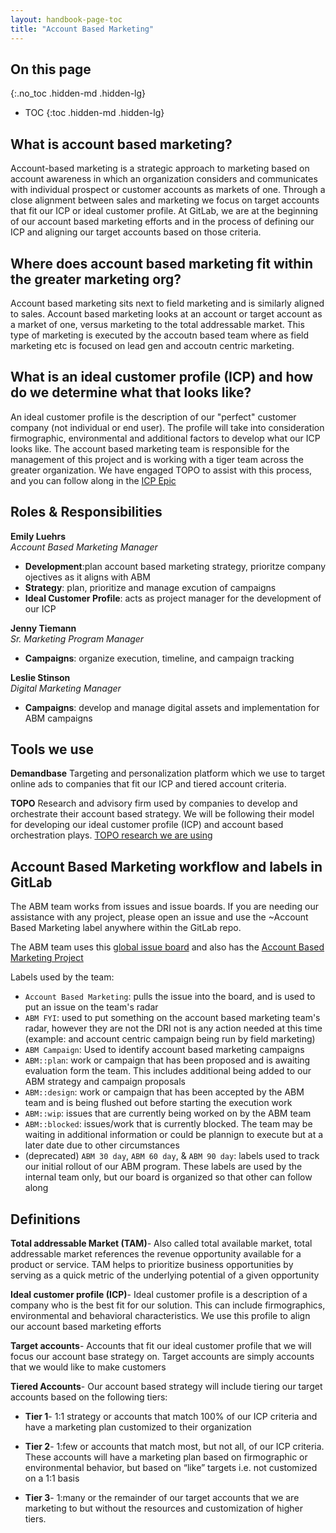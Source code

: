 ```yaml
---
layout: handbook-page-toc
title: "Account Based Marketing"
---
```


## On this page
{:.no_toc .hidden-md .hidden-lg}

- TOC
{:toc .hidden-md .hidden-lg}

## What is account based marketing?
Account-based marketing is a strategic approach to marketing based on account awareness in which an organization considers and communicates with individual prospect or customer accounts as markets of one.  Through a close alignment between sales and marketing we focus on target accounts that fit our ICP or ideal customer profile.  At GitLab, we are at the beginning of our account based marketing efforts and in the process of defining our ICP and aligning our target accounts based on those criteria.

## Where does account based marketing fit within the greater marketing org?
Account based marketing sits next to field marketing and is similarly aligned to sales.  Account based marketing looks at an account or target account as a market of one, versus marketing to the total addressable market.  This type of marketing is executed by the accoutn based team where as field marketing etc is focused on lead gen and accoutn centric marketing.

## What is an ideal customer profile (ICP) and how do we determine what that looks like?
An ideal customer profile is the description of our "perfect" customer company (not individual or end user).  The profile will take into consideration firmographic, environmental and additional factors to develop what our ICP looks like.  The account based marketing team is responsible for the management of this project and is working with a tiger team across the greater organization.  We have engaged TOPO to assist with this process, and you can follow along in the [ICP Epic](https://gitlab.com/groups/gitlab-com/-/epics/210)

## Roles & Responsibilities

**Emily Luehrs**  
*Account Based Marketing Manager*
* **Development**:plan account based marketing strategy, prioritze company ojectives as it aligns with ABM
* **Strategy**: plan, prioritize and manage excution of campaigns
* **Ideal Customer Profile**: acts as project manager for the development of our ICP

**Jenny Tiemann**  
*Sr. Marketing Program Manager*
* **Campaigns**: organize execution, timeline, and campaign tracking

**Leslie Stinson**  
*Digital Marketing Manager*
* **Campaigns**: develop and manage digital assets and implementation for ABM campaigns

## Tools we use

**Demandbase** 
Targeting and personalization platform which we use to target online ads to companies that fit our ICP and tiered account criteria.  

**TOPO**
Research and advisory firm used by companies to develop and orchestrate their account based strategy.  We will be following their model for developing our ideal customer profile (ICP) and account based orchestration plays.
[TOPO research we are using](https://drive.google.com/drive/folders/1PC9Fqri-_JiJM1107B7k-ejD20gV3CnM?usp=sharing)

## Account Based Marketing workflow and labels in GitLab   

The ABM team works from issues and issue boards. If you are needing our assistance with any project, please open an issue and use the ~Account Based Marketing label anywhere within the GitLab repo. 

The ABM team uses this [global issue board](https://gitlab.com/groups/gitlab-com/-/boards/1409957) and also has the [Account Based Marketing Project](gitlab.com/gitlab-com/marketing/account-based-marketing)

Labels used by the team:  
- `Account Based Marketing`: pulls the issue into the board, and is used to put an issue on the team's radar
- `ABM FYI`: used to put something on the account based marketing team's radar, however they are not the DRI not is any action needed at this time (example: and account centric campaign being run by field marketing)
- `ABM Campaign`: Used to identify account based marketing campaigns
- `ABM::plan`: work or campaign that has been proposed and is awaiting evaluation form the team.  This includes additional being added to our ABM strategy and campaign proposals
- `ABM::design`: work or campaign that has been accepted by the ABM team and is being flushed out before starting the execution work
- `ABM::wip`: issues that are currently being worked on by the ABM team
- `ABM::blocked`: issues/work that is currently blocked.  The team may be waiting in additional information or could be plannign to execute but at a later date due to other circumstances
- (deprecated) `ABM 30 day`, `ABM 60 day`, & `ABM 90 day`: labels used to track our initial rollout of our ABM program.  These labels are used by the internal team only, but our board is organized so that other can follow along


## Definitions
**Total addressable Market (TAM)**-
Also called total available market, total addressable market references the revenue opportunity available for a product or service. TAM helps to prioritize business opportunities by serving as a quick metric of the underlying potential of a given opportunity

**Ideal customer profile (ICP)**- 
Ideal customer profile is a description of a company who is the best fit for our solution.  This can include firmographics, environmental and behavioral characteristics.  We use this profile to align our account based marketing efforts

**Target accounts**- 
Accounts that fit our ideal customer profile that we will focus our account base strategy on.  Target accounts are simply accounts that we would like to make customers

**Tiered Accounts**- 
Our account based strategy will include tiering our target accounts based on the following tiers:

* **Tier 1**- 1:1 strategy or accounts that match 100% of our ICP criteria and have a marketing plan customized to their organization

* **Tier 2**- 1:few or accounts that match most, but not all, of our ICP criteria.  These accounts will have a marketing plan based on firmographic or environmental behavior, but based on “like” targets i.e. not customized on a 1:1 basis

* **Tier 3**- 1:many or the remainder of our target accounts that we are marketing to but without the resources and customization of higher tiers.

